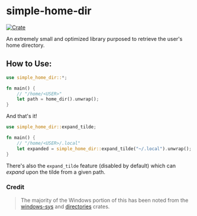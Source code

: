 # simple-home-dir
[![Crate](https://img.shields.io/crates/v/simple-home-dir.svg)](https://crates.io/crates/simple-home-dir)

An extremely small and optimized library purposed to retrieve the user's home directory.

## How to Use:
```rust
use simple_home_dir::*;

fn main() {
    // "/home/<USER>"
    let path = home_dir().unwrap();
}
```
And that's it!
```rust
use simple_home_dir::expand_tilde;

fn main() {
    // "/home/<USER>/.local"
    let expanded = simple_home_dir::expand_tilde("~/.local").unwrap();
}
```
There's also the `expand_tilde` feature (disabled by default) which can *expand* upon the tilde from a given path.

### Credit
> The majority of the Windows portion of this has been noted from the [windows-sys](https://crates.io/crates/windows-sys) and [directories](https://crates.io/crates/directories) crates.
